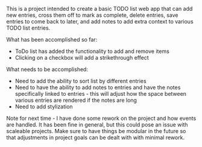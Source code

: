 This is a project intended to create a basic TODO list web app that can add new entries, cross them off to mark as complete, delete entries, save entries to come back to later, and add notes to add extra context to various TODO list entries.

What has been accomplished so far:
- ToDo list has added the functionality to add and remove items
- Clicking on a checkbox will add a strikethrough effect

What needs to be accomplished:
- Need to add the ability to sort list by different entries
- Need to have the ability to add notes to entries and have the notes specifically linked to entries - this will adjust how the space between various entries are rendered if the notes are long
- Need to add stylization

Note for next time - I have done some rework on the project and how events are handled. It has been fine in general, but this could pose an issue with scaleable projects. Make sure to have things be modular in the future so that adjustments in project goals can be dealt with with minimal rework.